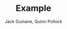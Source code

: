---
layout: midnight-train
number: 2
title: Example
author: Jack Guinane, Quinn Pollock
short: blah blah

shape: circle
shift: 20%
rotate: 10deg
---